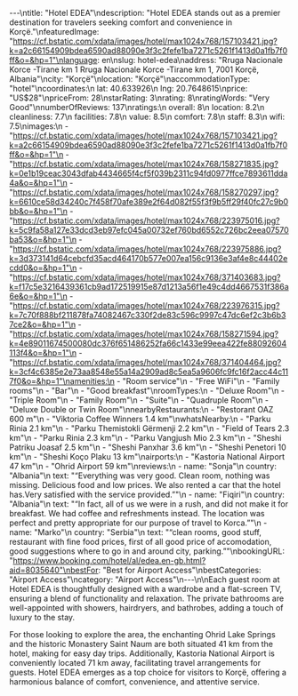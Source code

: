 ---\ntitle: "Hotel EDEA"\ndescription: "Hotel EDEA stands out as a premier destination for travelers seeking comfort and convenience in Korçë."\nfeaturedImage: "https://cf.bstatic.com/xdata/images/hotel/max1024x768/157103421.jpg?k=a2c66154909bdea6590ad88090e3f3c2fefe1ba7271c5261f1413d0a1fb7f0ff&o=&hp=1"\nlanguage: en\nslug: hotel-edea\naddress: "Rruga Nacionale Korce -Tirane km 1 Rruga Nacionale Korce -Tirane km 1, 7001 Korçë, Albania"\ncity: "Korçë"\nlocation: "Korçë"\naccommodationType: "hotel"\ncoordinates:\n  lat: 40.633926\n  lng: 20.7648615\nprice: "US$28"\npriceFrom: 28\nstarRating: 3\nrating: 8\nratingWords: "Very Good"\nnumberOfReviews: 137\nratings:\n  overall: 8\n  location: 8.2\n  cleanliness: 7.7\n  facilities: 7.8\n  value: 8.5\n  comfort: 7.8\n  staff: 8.3\n  wifi: 7.5\nimages:\n  - "https://cf.bstatic.com/xdata/images/hotel/max1024x768/157103421.jpg?k=a2c66154909bdea6590ad88090e3f3c2fefe1ba7271c5261f1413d0a1fb7f0ff&o=&hp=1"\n  - "https://cf.bstatic.com/xdata/images/hotel/max1024x768/158271835.jpg?k=0e1b19ceac3043dfab4434665f4cf5f039b2311c94fd0977ffce7893611dda4a&o=&hp=1"\n  - "https://cf.bstatic.com/xdata/images/hotel/max1024x768/158270297.jpg?k=6610ce58d34240c7f458f70afe389e2f64d082f55f3f9b5ff29f40fc27c9b0bb&o=&hp=1"\n  - "https://cf.bstatic.com/xdata/images/hotel/max1024x768/223975016.jpg?k=5c9fa58a127e33dcd3eb97efc045a00732ef760bd6552c726bc2eea07570ba53&o=&hp=1"\n  - "https://cf.bstatic.com/xdata/images/hotel/max1024x768/223975886.jpg?k=3d373141d64cebcfd35acd464170b577e007ea156c9136e3af4e8c44402ecdd0&o=&hp=1"\n  - "https://cf.bstatic.com/xdata/images/hotel/max1024x768/371403683.jpg?k=f17c5e3216439361cb9ad172519915e87d1213a56f1e49c4dd4667531f386a6e&o=&hp=1"\n  - "https://cf.bstatic.com/xdata/images/hotel/max1024x768/223976315.jpg?k=7c70f888bf211878fa74082467c330f2de83c596c9997c47dc6ef2c3b6b37ce2&o=&hp=1"\n  - "https://cf.bstatic.com/xdata/images/hotel/max1024x768/158271594.jpg?k=4e89011674500080dc376f651486252fa66c1433e99eea422fe88092604113f4&o=&hp=1"\n  - "https://cf.bstatic.com/xdata/images/hotel/max1024x768/371404464.jpg?k=3cf4c6385e2e73aa8548e55a14a2909ad8c5ea5a9606fc9fc16f2acc44c117f0&o=&hp=1"\namenities:\n  - "Room service"\n  - "Free WiFi"\n  - "Family rooms"\n  - "Bar"\n  - "Good breakfast"\nroomTypes:\n  - "Deluxe Room"\n  - "Triple Room"\n  - "Family Room"\n  - "Suite"\n  - "Quadruple Room"\n  - "Deluxe Double or Twin Room"\nnearbyRestaurants:\n  - "Restorant OAZ 600 m"\n  - "Viktoria Coffee Winners 1.4 km"\nwhatsNearby:\n  - "Parku Rinia 2.1 km"\n  - "Parku Themistokli Gërmenji 2.2 km"\n  - "Field of Tears 2.3 km"\n  - "Parku Rinia 2.3 km"\n  - "Parku Vangjush Mio 2.3 km"\n  - "Sheshi Patriku Joasaf 2.5 km"\n  - "Sheshi Panxhar 3.6 km"\n  - "Sheshi Penetori 10 km"\n  - "Sheshi Koço Plaku 13 km"\nairports:\n  - "Kastoria National Airport 47 km"\n  - "Ohrid Airport 59 km"\nreviews:\n  - name: "Sonja"\n    country: "Albania"\n    text: "“Everything was very good. Clean room, nothing was missing. Delicious food and low prices.
We also rented a car that the hotel has.Very satisfied with the service provided.”"\n  - name: "Fiqiri"\n    country: "Albania"\n    text: "“In fact, all of us we were in a rush, and did not make it for breakfast. We had coffee and refreshments instead. The location was perfect and pretty appropriate for our purpose of travel to Korca.”"\n  - name: "Marko"\n    country: "Serbia"\n    text: "“clean rooms, good stuff, restaurant with fine food prices, first of all good price of accomodation, good suggestions where to go in and around city, parking.”"\nbookingURL: "https://www.booking.com/hotel/al/edea.en-gb.html?aid=8035640"\nbestFor: "Best for Airport Access"\nbestCategories: "Airport Access"\ncategory: "Airport Access"\n---\n\nEach guest room at Hotel EDEA is thoughtfully designed with a wardrobe and a flat-screen TV, ensuring a blend of functionality and relaxation. The private bathrooms are well-appointed with showers, hairdryers, and bathrobes, adding a touch of luxury to the stay.

For those looking to explore the area, the enchanting Ohrid Lake Springs and the historic Monastery Saint Naum are both situated 41 km from the hotel, making for easy day trips. Additionally, Kastoria National Airport is conveniently located 71 km away, facilitating travel arrangements for guests. Hotel EDEA emerges as a top choice for visitors to Korçë, offering a harmonious balance of comfort, convenience, and attentive service.
